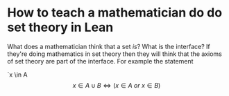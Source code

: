# How to teach a mathematician do do set theory in Lean

What does a mathematician think that a set *is*? What is the interface? If they're doing mathematics in set theory then they will think that the axioms of set theory are part of the interface. For example the statement

`x \in A 
$$x\in A\cup B\iff (x\in A {\mathrm\ or\ }x\in B)$$


